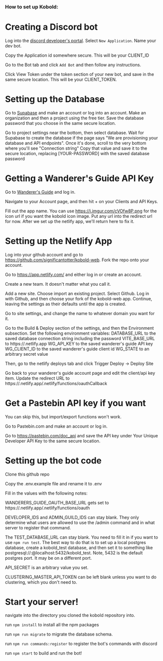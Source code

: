 ### How to set up Kobold:

# Creating a Discord bot

Log into the [discord developer's portal](https://discord.com/developers/applications/). Select `New Application`. Name your dev bot.

Copy the Application id somewhere secure. This will be your CLIENT_ID

Go to the Bot tab and click `Add Bot` and then follow any instructions.

Click View Token under the token section of your new bot, and save in the same secure location. This will be your CLIENT_TOKEN.

# Setting up the Database

Go to [Supabase](https://app.supabase.com/) and make an account or log into an account. Make an organization and then a project using the free tier. Save the database password that you choose in the same secure location.

Go to project settings near the bottom, then select database. Wait for Supabase to create the database if the page says "We are provisioning your database and API endpoints". Once it's done, scroll to the very bottom where you'll see "Connection string" Copy that value and save it to the secure location, replacing [YOUR-PASSWORD] with the saved database password

# Getting a Wanderer's Guide API Key

Go to [Wanderer's Guide](https://wanderersguide.app/) and log in.

Navigate to your Account page, and then hit + on your Clients and API Keys.

Fill out the app name. You can use https://i.imgur.com/cVOfw8P.png for the icon url if you want the kobold icon image. Put any url into the redirect url for now. After we set up the netlify app, we'll return here to fix it.

# Setting up the Netlify App

Log into your github account and go to https://github.com/significantotter/kobold-web. Fork the repo onto your account.

Go to https://app.netlify.com/ and either log in or create an account.

Create a new team. It doesn't matter what you call it.

Add a new site. Choose import an existing project. Select Github. Log in with Github, and then choose your fork of the kobold-web app. Continue, leaving the settings as their defaults until the app is created.

Go to site settings, and change the name to whatever domain you want for it.

Go to the Build & Deploy section of the settings, and then the Environment subsection.
Set the following environment variables:
DATABASE_URL to the saved database connection string including the password
VITE_BASE_URL to https://<your netlify app name>.netlify.app
WG_API_KEY to the saved wanderer's guide API key
WG_CLIENT_ID to the saved wanderer's guide client id
WG_STATE to an arbitrary secret value

Then, go to the netlify deploys tab and click Trigger Deploy -> Deploy Site

Go back to your wanderer's guide account page and edit the client/api key item. Update the redirect URL to https://<your netlify app name>.netlify.app/.netlify/functions/oauthCallback

# Get a Pastebin API key if you want

You can skip this, but import/export functions won't work.

Go to Pastebin.com and make an account or log in.

Go to https://pastebin.com/doc_api and save the API key under Your Unique Developer API Key to the same secure location.

# Setting up the bot code

Clone this github repo

Copy the .env.example file and rename it to .env

Fill in the values with the following notes:

WANDERERS_GUIDE_OAUTH_BASE_URL gets set to https://<your netlify app name>.netlify.app/.netlify/functions/oauth

DEVELOPER_IDS and ADMIN_GUILD_IDS can stay blank. They only determine what users are allowed to use the /admin command and in what server to register that command.

The TEST_DATABASE_URL can stay blank. You need to fill it in if you want to use `npm run test`. The best way to do that is to set up a local postgres database, create a kobold_test database, and then set it to something like postgresql://<your user name>:<your password>@localhost:5432/kobold_test. Note, 5432 is the default postgres port. It may be on a different port.

API_SECRET is an arbitrary value you set.

CLUSTERING_MASTER_API_TOKEN can be left blank unless you want to do clustering, which you don't need to.

# Start your server!

navigate into the directory you cloned the kobold repository into.

run `npm install` to install all the npm packages

run `npm run migrate` to migrate the database schema.

run `npm run commands:register` to register the bot's commands with discord

run `npm start` to build and run the bot!
